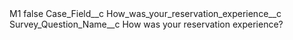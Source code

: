 <?xml version="1.0" encoding="UTF-8"?>
<CustomMetadata xmlns="http://soap.sforce.com/2006/04/metadata" xmlns:xsi="http://www.w3.org/2001/XMLSchema-instance" xmlns:xsd="http://www.w3.org/2001/XMLSchema">
    <label>M1</label>
    <protected>false</protected>
    <values>
        <field>Case_Field__c</field>
        <value xsi:type="xsd:string">How_was_your_reservation_experience__c</value>
    </values>
    <values>
        <field>Survey_Question_Name__c</field>
        <value xsi:type="xsd:string">How was your reservation experience?</value>
    </values>
</CustomMetadata>
